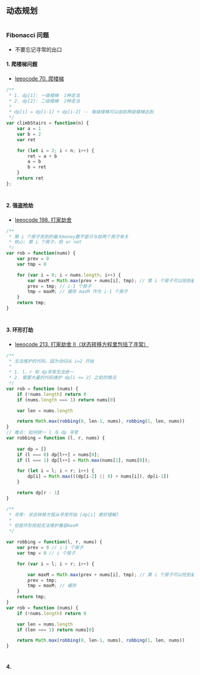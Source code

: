 #
## 动态规划

#
### Fibonacci 问题

* 不要忘记寻常的出口

#### 1. 爬楼梯问题
* [leeocode 70. 爬楼梯](https://leetcode-cn.com/problems/climbing-stairs/submissions/)

```js
/**
 * 1. dp[1]: 一级楼梯  1种走法
 * 2. dp[2]: 二级楼梯  2种走法
 * 
 * dp[i] = dp[i-1] + dp[i-2] -- 每级楼梯可以由前两级楼梯达到
 */
var climbStairs = function(n) {
    var a = 1
    var b = 2
    var ret

    for (let i = 2; i < n; i++) {
        ret = a + b
        a = b
        b = ret
    }
    return ret
};
```

#

#### 2. 强盗抢劫
* [leeocode 198. 打家劫舍](https://leetcode-cn.com/problems/house-robber/)

```js
/**
 * 第 i 个房子抢到的最大money数不是只与前两个房子有关
 * 核心: 第 i 个房子，抢 or not
 */
var rob = function(nums) {
    var prev = 0
    var tmp = 0

    for (var i = 0; i < nums.length; i++) {
        var maxM = Math.max(prev + nums[i], tmp); // 第 i 个房子可以抢到最多的钱
        prev = tmp; // i-1 个房子
        tmp = maxM; // 缓存 maxM 作为 i-1 个房子
    }
    return tmp;
}
```



#

#### 3. 环形打劫
* [leeocode 213. 打家劫舍 II（状态转移方程里包括了寻常）](https://leetcode-cn.com/problems/house-robber-ii/submissions/)

```js
/**
 * 无法维护的代码，因为动归从 i=2 开始
 * 
 * 1. l、r 和 dp寻常无法统一
 * 2. 需要大量的代码维护 dp[i <= 2] 之前的情况
 */
var rob = function (nums) {
    if (!nums.length) return 0
    if (nums.length === 1) return nums[0]

    var len = nums.length

    return Math.max(robbing(0, len-1, nums), robbing(1, len, nums))
}
// 难点: 如何统一 l 与 dp 寻常
var robbing = function (l, r, nums) {
    
    var dp = []
    if (l === 0) dp[l++] = nums[0];
    if (l === 1) dp[l++] = Math.max(nums[1], nums[0]);

    for (let i = l; i < r; i++) {
        dp[i] = Math.max(((dp[i-2] || 0) + nums[i]), dp[i-1])
    }

    return dp[r - 1]
}
```

```js
/**
 * 寻常: 状态转移方程从寻常开始 [dp[i] 更好理解]
 * 
 * 但是环形抢劫无法维护兼容maxM
 */

var robbing = function(l, r, nums) {
    var prev = 0 // i-1 个房子
    var tmp = 0 // i 个房子

    for (var i = l; i < r; i++) {

        var maxM = Math.max(prev + nums[i], tmp); // 第 i 个房子可以抢到最多的钱
        prev = tmp; 
        tmp = maxM; // 缓存
    }
    return tmp;
}
var rob = function (nums) {
    if (!nums.length) return 0

    var len = nums.length
    if (len === 1) return nums[0]

    return Math.max(robbing(0, len-1, nums), robbing(1, len, nums))
}
```


#

#### 4. 

```js
```













